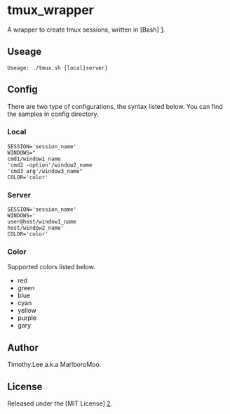 # tmux_wrapper
A wrapper to create tmux sessions, written in [Bash] [1].

## Useage
    Useage: ./tmux.sh {local|server}

## Config
There are two type of configurations, the syntax listed below. You can find the samples in config directory.

### Local
    SESSION='session_name'
    WINDOWS="
    cmd1/window1_name
    'cmd2 -option'/window2_name
    'cmd3 arg'/window3_name"
    COLOR='color'

### Server
    SESSION='session_name'
    WINDOWS='
    user@host/window1_name
    host/window2_name'
    COLOR='color'

### Color
Supported colors listed below.
  * red
  * green
  * blue
  * cyan
  * yellow
  * purple
  * gary

## Author
Timothy.Lee a.k.a MarlboroMoo.

## License
Released under the [MIT License] [2].

  [1]: http://goo.gl/pkmI                   "Bourne-Again SHell"
  [2]: http://opensource.org/licenses/MIT   "MIT License"


